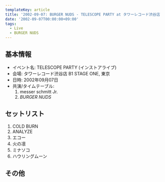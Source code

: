 ```yaml
---
templateKey: article
title: '2002-09-07: BURGER NUDS - TELESCOPE PARTY at タワーレコード渋谷店 STAGE ONE'
date: '2002-09-07T00:00:00+09:00'
tags:
  - Live
  - BURGER NUDS
---
```

## 基本情報

* イベント名: TELESCOPE PARTY (インストアライブ)
* 会場: タワーレコード渋谷店 B1 STAGE ONE, 東京
* 日時: 2002年09月07日
* 共演/タイムテーブル:
  1. messer schmitt Jr.
  1. *BURGER NUDS*

## セットリスト

1. COLD BURN
1. ANALYZE
1. エコー
1. 火の凛
1. ミナソコ
1. ハウリングムーン

## その他


